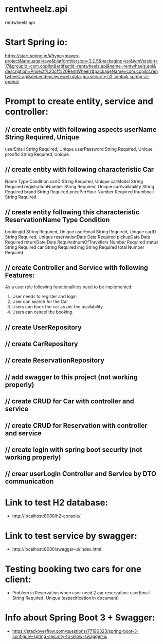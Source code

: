 # rentwheelz.api
 rentwheelz.api

# Start Spring io:
https://start.spring.io/#!type=maven-project&language=java&platformVersion=3.2.5&packaging=jar&jvmVersion=17&groupId=com.copilot&artifactId=rentwheelz.api&name=rentwheelz.api&description=Project%20of%20RentWheelz&packageName=com.copilot.rentwheelz.api&dependencies=web,data-jpa,security,h2,lombok,spring-ai-openai

# Prompt to create entity, service and controller:

## // create entity with following aspects userName String Required, Unique
userEmail String Required, Unique
userPassword String Required, Unique
proofId String Required, Unique

## // create entity with following characteristic Car
Name Type Condition
carID String Required, Unique
carModel String Required
registrationNumber String Required, Unique
carAvailability String Required
brand String Required
pricePerHour Number Required
thumbnail String Required

## // create entity following this characteristic ReservationName Type Condition
bookingId String Required, Unique
userEmail String Required, Unique
carID String Required, Unique
reservationDate Date Required
pickupDate Date Required
returnDate Date RequirednumOfTravellers Number Required
status String Required
car String Required
img String Required
total Number Required

## // create Controller and Service with following Features:
As a user role following functionalities need to be implemented:
1. User needs to register and login
2. User can search for the Car
3. Users can book the car as per the availability.
4. Users can cancel the booking.

## // create UserRepository

## // create CarRepository

## // create ReservationRepository

## // add swagger to this project (not working properly)

## // create CRUD for Car with controller and service

## // create CRUD for Reservation with controller and service

## // create login with spring boot security (not working properly)

## // crear userLogin Controller and Service by DTO communication

# Link to test H2 database:
- http://localhost:8080/h2-console/

# Link to test service by swagger:
- http://localhost:8080/swagger-ui/index.html

# Testing booking two cars for one client:
- Problem in Reservation when user need 2 car reservation: userEmail String Required, Unique (especification in document)

# Info about Spring Boot 3 + Swagger:
- https://stackoverflow.com/questions/77196323/spring-boot-3-configure-spring-security-to-allow-swagger-ui

